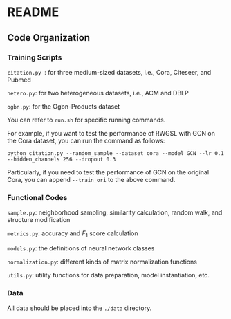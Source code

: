 # README

## Code Organization

### Training Scripts

`citation.py `: for three medium-sized datasets, i.e., Cora, Citeseer, and Pubmed

`hetero.py`: for two heterogeneous datasets, i.e., ACM and DBLP

`ogbn.py`: for the Ogbn-Products dataset

You can refer to  `run.sh`  for specific running commands.

For example, if you want to test the performance of RWGSL with GCN on the Cora dataset, you can run the command as follows:

`python citation.py --random_sample --dataset cora --model GCN --lr 0.1 --hidden_channels 256 --dropout 0.3`

Particularly, if you need to test the performance of GCN on the original Cora, you can append `--train_ori` to the above command.

### Functional Codes

`sample.py`: neighborhood sampling, similarity calculation, random walk, and structure modification

`metrics.py`: accuracy and $F_1$ score calculation

`models.py`: the definitions of neural network classes

`normalization.py`: different kinds of matrix normalization functions

`utils.py`: utility functions for data preparation, model instantiation, etc.

### Data

All data should be placed into the `./data` directory. 
